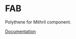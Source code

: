 # FAB

Polythene for Mithril component.

[Documentation](https://github.com/ArthurClemens/polythene/blob/master/packages/docs/components/mithril/fab.md)
